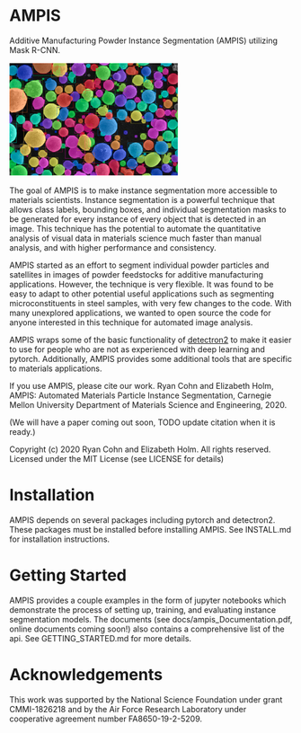 # AMPIS
Additive Manufacturing Powder Instance Segmentation (AMPIS) utilizing Mask R-CNN.

<img src=".github/particles_screenshot.png" width="300">

The goal of AMPIS is to make instance segmentation more accessible to materials scientists. Instance segmentation is a powerful technique that allows class labels, bounding boxes, and individual segmentation masks to be generated for every instance of every object that is detected in an image. This technique has the potential to automate the quantitative analysis of visual data in materials science much faster than manual analysis, and with higher performance and consistency.

AMPIS started as an effort to segment individual powder particles and satellites in images of powder feedstocks for additive manufacturing applications. However, the technique is very flexible. It was found to be easy to adapt to other potential useful applications such as segmenting microconstituents in steel samples, with very few changes to the code. With many unexplored applications, we wanted to open source the code for anyone interested in this technique for automated image analysis.

AMPIS wraps some of the basic functionality of [detectron2](https://github.com/facebookresearch/detectron2) to make it easier to use for people who are not as experienced with deep learning and pytorch. Additionally, AMPIS provides some additional tools that are specific to materials applications.

If you use AMPIS, please cite our work. 
Ryan Cohn and Elizabeth Holm, AMPIS: Automated Materials Particle Instance Segmentation, Carnegie Mellon University Department of Materials Science and Engineering, 2020.

(We will have a paper coming out soon, TODO update citation when it is ready.)
 
  
Copyright (c) 2020 Ryan Cohn and Elizabeth Holm. All rights reserved. \
Licensed under the MIT License (see LICENSE for details)


# Installation
AMPIS depends on several packages including pytorch and detectron2. These packages must be installed before installing AMPIS.
See INSTALL.md for installation instructions.

# Getting Started
AMPIS provides a couple examples in the form of jupyter notebooks which demonstrate the process of setting up, training, and evaluating instance segmentation models. 
The documents (see docs/ampis_Documentation.pdf, online documents coming soon!) also contains a comprehensive list of the api.
See GETTING_STARTED.md for more details.

# Acknowledgements

This work was supported by the National Science Foundation under grant CMMI-1826218 and by the Air Force Research Laboratory under cooperative agreement number FA8650-19-2-5209.
